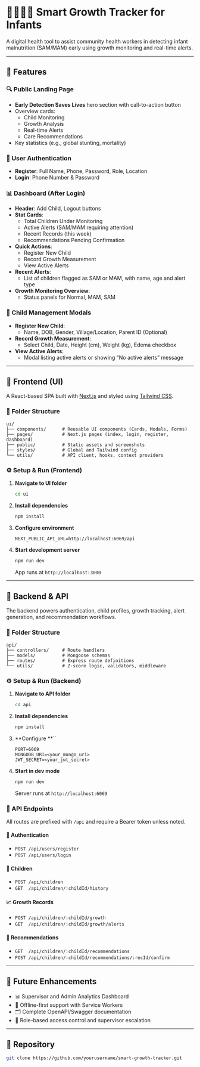 # 👨‍👩‍👧‍👦 Smart Growth Tracker for Infants

A digital health tool to assist community health workers in detecting infant malnutrition (SAM/MAM) early using growth monitoring and real-time alerts.



---

## 🚀 Features

### 🔍 Public Landing Page

- **Early Detection Saves Lives** hero section with call-to-action button
- Overview cards:
  - Child Monitoring
  - Growth Analysis
  - Real-time Alerts
  - Care Recommendations
- Key statistics (e.g., global stunting, mortality)

### 🔐 User Authentication

- **Register**: Full Name, Phone, Password, Role, Location
- **Login**: Phone Number & Password

### 📊 Dashboard (After Login)

- **Header**: Add Child, Logout buttons
- **Stat Cards**:
  - Total Children Under Monitoring
  - Active Alerts (SAM/MAM requiring attention)
  - Recent Records (this week)
  - Recommendations Pending Confirmation
- **Quick Actions**:
  - Register New Child
  - Record Growth Measurement
  - View Active Alerts
- **Recent Alerts**:
  - List of children flagged as SAM or MAM, with name, age and alert type
- **Growth Monitoring Overview**:
  - Status panels for Normal, MAM, SAM

### 👶 Child Management Modals

- **Register New Child**:
  - Name, DOB, Gender, Village/Location, Parent ID (Optional)
- **Record Growth Measurement**:
  - Select Child, Date, Height (cm), Weight (kg), Edema checkbox
- **View Active Alerts**:
  - Modal listing active alerts or showing “No active alerts” message

---

## 🧩 Frontend (UI)

A React-based SPA built with [Next.js](https://nextjs.org/) and styled using [Tailwind CSS](https://tailwindcss.com/).

### 📁 Folder Structure

```
ui/
├── components/      # Reusable UI components (Cards, Modals, Forms)
├── pages/           # Next.js pages (index, login, register, dashboard)
├── public/          # Static assets and screenshots
├── styles/          # Global and Tailwind config
└── utils/           # API client, hooks, context providers
```

### ⚙️ Setup & Run (Frontend)

1. **Navigate to UI folder**
   ```bash
   cd ui
   ```
2. **Install dependencies**
   ```bash
   npm install
   ```
3. **Configure environment**
   ```env
   NEXT_PUBLIC_API_URL=http://localhost:6069/api
   ```
4. **Start development server**
   ```bash
   npm run dev
   ```
   App runs at `http://localhost:3000`

---

## 🧠 Backend & API

The backend powers authentication, child profiles, growth tracking, alert generation, and recommendation workflows.

### 📁 Folder Structure

```
api/
├── controllers/     # Route handlers
├── models/          # Mongoose schemas
├── routes/          # Express route definitions
└── utils/           # Z-score logic, validators, middleware
```

### ⚙️ Setup & Run (Backend)

1. **Navigate to API folder**
   ```bash
   cd api
   ```
2. **Install dependencies**
   ```bash
   npm install
   ```
3. **Configure **``
   ```env
   PORT=6069
   MONGODB_URI=<your_mongo_uri>
   JWT_SECRET=<your_jwt_secret>
   ```
4. **Start in dev mode**
   ```bash
   npm run dev
   ```
   Server runs at `http://localhost:6069`

### 📡 API Endpoints

All routes are prefixed with `/api` and require a Bearer token unless noted.

#### 🔐 Authentication

- `POST /api/users/register`
- `POST /api/users/login`

#### 👶 Children

- `POST /api/children`
- `GET  /api/children/:childId/history`

#### 📈 Growth Records

- `POST /api/children/:childId/growth`
- `GET  /api/children/:childId/growth/alerts`

#### 📝 Recommendations

- `GET  /api/children/:childId/recommendations`
- `POST /api/children/:childId/recommendations/:recId/confirm`

---

## 🌱 Future Enhancements

- 📊 Supervisor and Admin Analytics Dashboard
- 📱 Offline-first support with Service Workers
- 🗂️ Complete OpenAPI/Swagger documentation
- 🔐 Role-based access control and supervisor escalation

---

## 📎 Repository

```bash
git clone https://github.com/yourusername/smart-growth-tracker.git
```
